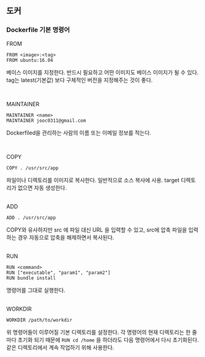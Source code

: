 ## 도커

### Dockerfile 기본 명령어

FROM

```
FROM <image>:<tag>
FROM ubuntu:16.04
```

베이스 이미지를 지정한다. 반드시 필요하고 어떤 이미지도 베이스 이미지가 될 수 있다. tag는 latest(기본값) 보다 구체적인 버전을 지정해주는 것이 좋다.

<br>

MAINTAINER

```
MAINTAINER <name>
MAINTAINER jooc0311@gmail.com
```

Dockerfiled을 관리하는 사람의 이름 또는 이메일 정보를 적는다.

<br>

COPY

```
COPY . /usr/src/app
```

파일이나 디렉토리를 이미지로 복사한다. 일반적으로 소스 복사에 사용. target 디렉토리가 없으면 자동 생성한다.

<br>
ADD

```
ADD . /usr/src/app
```

COPY와 유사하지만 src 에 파일 대신 URL 을 입력할 수 있고, src에 압축 파일을 입력하는 경우 자동으로 압축을 해제하면서 복사된다.

<br>
RUN

```
RUN <command>
RUN ["executable", "param1", "param2"]
RUN bundle install
```

명령어를 그대로 실행한다.

<br>
WORKDIR

```
WORKDIR /path/to/workdir
```

위 명령어들이 이루어질 기본 디렉토리를 설정한다. 각 명령어의 현재 디렉토리는 한 줄 마다 초기화 되기 때문에 `RUN cd /home` 을 하더라도 다음 명령어에서 다시 초기화된다. 같은 디렉토리에서 계속 작업하기 위해 사용한다.


